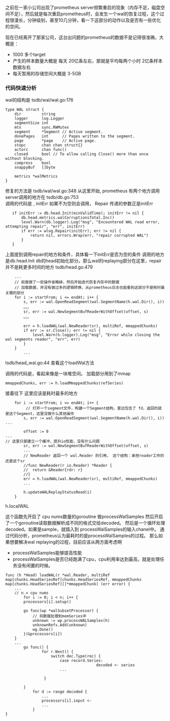 

之前在一家小公司出现了prometheus server频繁重启的现象（内存不足，磁盘空间不足），然后就是每次重启prometheus时，会发生一个wal的恢复过程，这个过程很漫长，分钟级别，甚至10几分钟，看一下这部分的动作以及是否有一些优化的空间。

现在已经离开了那家公司，这台出问题的prometheus的数据不是记得很准确，大概是：
* 1000 多个target
* 产生的样本数量大概是 每天 20亿条左右，那就是平均每两个小时 2亿条样本数据左右
* 每天暂用的存储空间大概是 3-5GB

### 代码快速分析

wal的结构是 tsdb/wal/wal.go:176

```golang 
type WAL struct {
	dir         string
	logger      log.Logger
	segmentSize int
	mtx         sync.RWMutex
	segment     *Segment // Active segment.
	donePages   int      // Pages written to the segment.
	page        *page    // Active page.
	stopc       chan chan struct{}
	actorc      chan func()
	closed      bool // To allow calling Close() more than once without blocking.
	compress    bool
	snappyBuf   []byte

	metrics *walMetrics
}
```

修复的方法是 tsdb/wal/wal.go:348 从这里开始, prometheus 有两个地方调用server调用的地方在 tsdb/db.go:753  
调用的代码是 , initErr 如果不为空则会调用， Repair 传递的参数正是initErr  
 ```golang
 	if initErr := db.head.Init(minValidTime); initErr != nil {
		db.head.metrics.walCorruptionsTotal.Inc()
		level.Warn(db.logger).Log("msg", "Encountered WAL read error, attempting repair", "err", initErr)
		if err := wlog.Repair(initErr); err != nil {
			return nil, errors.Wrap(err, "repair corrupted WAL")
		}
	}
 ```

上面提到调用repair的地方和条件，具体看一下initErr是否为空的条件
调用的地方是db.head.Init db的head初始化部分。那么wal的replaying部分在这里，repair并不是耗更多时间的地方
tsdb/head.go:479


```golang
    ... 
    // 前面做了一些操作省略掉，然后开始迭代恢复内存中的数据
    // 加载数据，并没有做过多的逻辑转换，从prometheus日志也能看到这部分不是耗时最关键的部分
	for i := startFrom; i <= endAt; i++ {
		s, err := wal.OpenReadSegment(wal.SegmentName(h.wal.Dir(), i))
        。。。
		sr, err := wal.NewSegmentBufReaderWithOffset(offset, s)
        。。。
   		
		err = h.loadWAL(wal.NewReader(sr), multiRef, mmappedChunks)
		if err := sr.Close(); err != nil {
			level.Warn(h.logger).Log("msg", "Error while closing the wal segments reader", "err", err)
		}                  
    }
        ...

```

tsdb/head_wal.go:44 查看这个loadWal方法

调用的代码是，看起来像是一块堆空间。 加载部分用到了mmap 

	mmappedChunks, err := h.loadMmappedChunks(refSeries)


接着往下 这里应该是耗时最多的地方
```golang
 	for i := startFrom; i <= endAt; i++ {
         // 打开一个segment文件，构建一个Segment结构，里边包含了 fd，返回的就是这个Segment，这里没做什么其他操作
		s, err := wal.OpenReadSegment(wal.SegmentName(h.wal.Dir(), i))
...

		offset := 0
...
// 这里只是建立一个缓冲，提升io性能，没有什么问题
		sr, err := wal.NewSegmentBufReaderWithOffset(offset, s)
        ...
        // NewReader 返回一个 wal.Reader 的引用， 这个结构：承担reader工作的还是这个sr
        //func NewReader(r io.Reader) *Reader {
        //	return &Reader{rdr: r}
        //}
		err = h.loadWAL(wal.NewReader(sr), multiRef, mmappedChunks)
        ...

		h.updateWALReplayStatusRead(i)
	}   
```

h.localWAL 

这个函数先开启了 cpu nums数量的goroutine 做processWalSamples
然后开启了一个goroutine读取数据解析成不同的格式交给decoded。
然后是一个循环处理decoded。如果是sample，就插入到 processWalSamples的输入chanel中。
通过代码分析，prometheus认为最耗时的是processWalSamples的过程。
那么如果想要解决wal replaying的过程，目前应该从两方面考虑啊
- processWalSamples能够提高性能
- processWalSamples是否已经跑满了cpu，cpu利用率达到最高，就是处理任务没有闲置的时候。

```golang
func (h *Head) loadWAL(r *wal.Reader, multiRef map[chunks.HeadSeriesRef]chunks.HeadSeriesRef, mmappedChunks map[chunks.HeadSeriesRef][]*mmappedChunk) (err error) {
    ...
    // n = cpu nums 
    	for i := 0; i < n; i++ {
		processors[i].setup()

		go func(wp *walSubsetProcessor) {
            // 将数据处理到memSeries中 
			unknown := wp.processWALSamples(h)
			unknownRefs.Add(unknown)
			wg.Done()
		}(&processors[i])
	}
    ...
    	go func() {
         		for r.Next() {
                    switch dec.Type(rec) {
			            case record.Series:
                        				decoded <- series
                        ...

                 }
   
        }
        	for d := range decoded {
                ...
                processors[i].input <- 
                ...
            }
}
```
